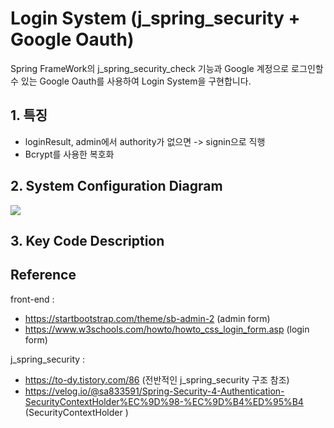 # Login System (j_spring_security + Google Oauth)

Spring FrameWork의 j_spring_security_check 기능과 Google 계정으로 로그인할 수 있는 Google Oauth를 사용하여 Login System을 구현합니다. 

## 1. 특징
 - loginResult, admin에서 authority가 없으면 -> signin으로 직행
 - Bcrypt를 사용한 복호화
 
## 2. System Configuration Diagram

   ![](https://dv8u54qddgb7y.cloudfront.net/society/images/logos/keeg/logo_large.png)


## 3. Key Code Description

 

## Reference

front-end : 
- https://startbootstrap.com/theme/sb-admin-2 (admin form)
- https://www.w3schools.com/howto/howto_css_login_form.asp (login form)

j_spring_security : 
- https://to-dy.tistory.com/86 (전반적인 j_spring_security 구조 참조)
- https://velog.io/@sa833591/Spring-Security-4-Authentication-SecurityContextHolder%EC%9D%98-%EC%9D%B4%ED%95%B4 (SecurityContextHolder )


 
